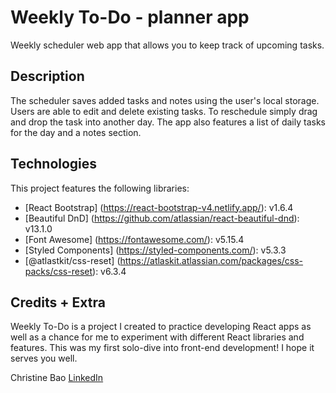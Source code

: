 # Weekly To-Do - planner app

Weekly scheduler web app that allows you to keep track of upcoming tasks.

## Description

The scheduler saves added tasks and notes using the user's local storage. Users are able to edit and delete existing tasks. To reschedule simply drag and drop the task into another day. The app also features a list of daily tasks for the day and a notes section. 

## Technologies

This project features the following libraries:

* [React Bootstrap] (https://react-bootstrap-v4.netlify.app/): v1.6.4
* [Beautiful DnD] (https://github.com/atlassian/react-beautiful-dnd): v13.1.0
* [Font Awesome] (https://fontawesome.com/): v5.15.4
* [Styled Components] (https://styled-components.com/): v5.3.3
* [@atlastkit/css-reset] (https://atlaskit.atlassian.com/packages/css-packs/css-reset): v6.3.4

## Credits + Extra

Weekly To-Do is a project I created to practice developing React apps as well as a chance for me to experiment with different React libraries and features. This was my first solo-dive into front-end development! I hope it serves you well.

Christine Bao [LinkedIn](https://www.linkedin.com/in/clbao/)